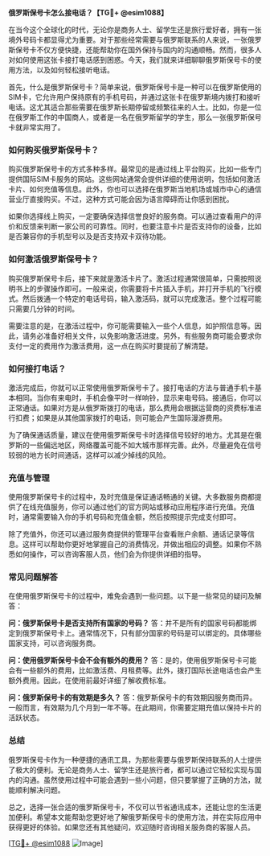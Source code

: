 **俄罗斯保号卡怎么接电话？【TG💪+ @esim1088】**

在当今这个全球化的时代，无论你是商务人士、留学生还是旅行爱好者，拥有一张境外号码卡都显得尤为重要。对于那些经常需要与俄罗斯联系的人来说，一张俄罗斯保号卡不仅方便快捷，还能帮助你在国外保持与国内的沟通顺畅。然而，很多人对如何使用这张卡接打电话感到困惑。今天，我们就来详细聊聊俄罗斯保号卡的使用方法，以及如何轻松接听电话。

首先，什么是俄罗斯保号卡？简单来说，俄罗斯保号卡是一种可以在俄罗斯使用的SIM卡，它允许用户保持原有的手机号码，并通过这张卡在俄罗斯境内拨打和接听电话。这尤其适合那些需要在俄罗斯长期停留或频繁往来的人士。比如，你是一位在俄罗斯工作的中国商人，或者是一名在俄罗斯留学的学生，那么一张俄罗斯保号卡就非常实用了。

### 如何购买俄罗斯保号卡？

购买俄罗斯保号卡的方式多种多样。最常见的是通过线上平台购买，比如一些专门提供国际SIM卡服务的网站。这些网站通常会提供详细的使用说明，包括如何激活卡片、如何充值等信息。此外，你也可以选择在俄罗斯当地机场或城市中心的通信营业厅直接购买。不过，这种方式可能会因为语言障碍而让你感到困扰。

如果你选择线上购买，一定要确保选择信誉良好的服务商。可以通过查看用户的评价和反馈来判断一家公司的可靠性。同时，也要注意卡片是否支持你的设备，比如是否兼容你的手机型号以及是否支持双卡双待功能。

### 如何激活俄罗斯保号卡？

购买俄罗斯保号卡后，接下来就是激活卡片了。激活过程通常很简单，只需按照说明书上的步骤操作即可。一般来说，你需要将卡片插入手机，并打开手机的飞行模式。然后拨通一个特定的电话号码，输入激活码，就可以完成激活。整个过程可能只需要几分钟的时间。

需要注意的是，在激活过程中，你可能需要输入一些个人信息，如护照信息等。因此，请务必准备好相关文件，以免影响激活进度。另外，有些服务商可能会要求你支付一定的费用作为激活费用，这一点在购买时要提前了解清楚。

### 如何接打电话？

激活完成后，你就可以正常使用俄罗斯保号卡了。接打电话的方法与普通手机卡基本相同。当你有来电时，手机会像平时一样响铃，显示来电号码。接通后，你可以正常通话。如果对方是从俄罗斯拨打的电话，那么费用会根据运营商的资费标准进行扣费；如果是从其他国家拨打的电话，则可能会产生国际漫游费用。

为了确保通话质量，建议在使用俄罗斯保号卡时选择信号较好的地方。尤其是在俄罗斯的一些偏远地区，网络覆盖可能不如大城市那样完善。此外，尽量避免在信号较弱的地方长时间通话，这样可以减少掉线的风险。

### 充值与管理

使用俄罗斯保号卡的过程中，及时充值是保证通话畅通的关键。大多数服务商都提供了在线充值服务，你可以通过他们的官方网站或移动应用程序进行充值。充值时，通常需要输入你的手机号码和充值金额，然后按照提示完成支付即可。

除了充值外，你还可以通过服务商提供的管理平台查看账户余额、通话记录等信息。这样可以帮助你更好地掌握自己的消费情况，并做出相应的调整。如果你不熟悉如何操作，可以咨询客服人员，他们会为你提供详细的指导。

### 常见问题解答

在使用俄罗斯保号卡的过程中，难免会遇到一些问题。以下是一些常见的疑问及解答：

**问：俄罗斯保号卡是否支持所有国家的号码？**
答：并不是所有的国家号码都能绑定到俄罗斯保号卡上。通常情况下，只有部分国家的号码是可以绑定的。具体哪些国家支持，可以咨询服务商。

**问：使用俄罗斯保号卡会不会有额外的费用？**
答：是的，使用俄罗斯保号卡可能会有一些额外的费用，比如激活费、月租费等。此外，拨打国际长途电话也会产生额外费用。因此，在使用前最好详细了解收费标准。

**问：俄罗斯保号卡的有效期是多久？**
答：俄罗斯保号卡的有效期因服务商而异。一般而言，有效期为几个月到一年不等。在此期间，你需要定期充值以保持卡片的活跃状态。

### 总结

俄罗斯保号卡作为一种便捷的通讯工具，为那些需要与俄罗斯保持联系的人士提供了极大的便利。无论是商务人士、留学生还是旅行者，都可以通过它轻松实现与国内的沟通。虽然使用过程中可能会遇到一些小问题，但只要掌握了正确的方法，就能顺利解决问题。

总之，选择一张合适的俄罗斯保号卡，不仅可以节省通讯成本，还能让您的生活更加便利。希望本文能帮助您更好地了解俄罗斯保号卡的使用方法，并在实际应用中获得更好的体验。如果您还有其他疑问，欢迎随时咨询相关服务商的客服人员。

[[TG💪+ @esim1088](https://t.me/s/esim1088) ![Image](https://i.postimg.cc/4NQfJmqS/Snipaste-2025-05-13-00-14-12.png)]